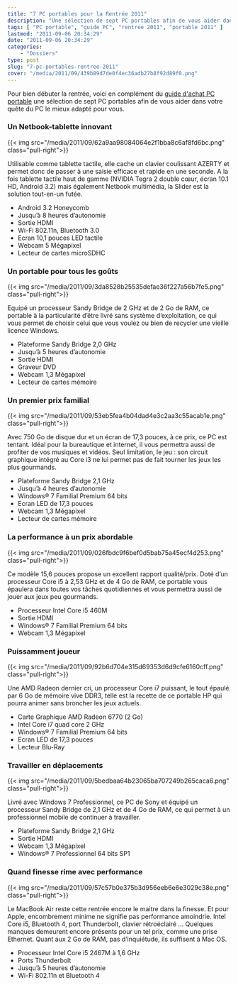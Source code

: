 ```yaml
---
title: "7 PC portables pour la Rentrée 2011"
description: "Une sélection de sept PC portables afin de vous aider dans votre quête du PC le mieux adapté pour vous en cette rentrée 2011."
tags: [ "PC portable", "guide PC", "rentree 2011", "portable 2011" ]
lastmod: "2011-09-06 20:34:29"
date: "2011-09-06 20:34:29"
categories:
    - "Dossiers"
type: post
slug: "7-pc-portables-rentree-2011"
cover: "/media/2011/09/439b89d7de0f4ec36adb27b8f92d89f0.png"
---
```


Pour bien débuter la rentrée, voici en complément du [guide d'achat PC portable](/guides/guide-achat-pc-portable-2011/) une sélection de sept PC portables afin de vous aider dans votre quête du PC le mieux adapté pour vous.

<!--more-->

### Un Netbook-tablette innovant

{{< img src="/media/2011/09/62a9aa98084064e2f1bba8c6af8fd6bc.png" class="pull-right">}}

Utilisable comme tablette tactile, elle cache un clavier coulissant AZERTY et permet donc de passer à une saisie efficace et rapide en une seconde. A la fois tablette tactile haut de gamme (NVIDIA Tegra 2 double cœur, écran 10.1 HD, Android 3.2) mais également Netbook multimédia, la Slider est la solution tout-en-un futée. 

- Android 3.2 Honeycomb
- Jusqu’à 8 heures d’autonomie
- Sortie HDMI
- Wi-Fi 802.11n, Bluetooth 3.0
- Ecran 10,1 pouces LED tactile
- Webcam 5 Mégapixel
- Lecteur de cartes microSDHC


### Un portable pour tous les goûts

{{< img src="/media/2011/09/3da8528b25535defae36f227a56b7fe5.png" class="pull-right">}}

Equipé un processeur Sandy Bridge de 2 GHz et de 2 Go de RAM, ce portable à la particularité d’être livré sans système d’exploitation, ce qui vous permet de choisir celui que vous voulez ou bien de recycler une vieille licence Windows.

- Plateforme Sandy Bridge 2,0 GHz
- Jusqu’à 5 heures d’autonomie
- Sortie HDMI
- Graveur DVD
- Webcam 1,3 Mégapixel
- Lecteur de cartes mémoire

### Un premier prix familial

{{< img src="/media/2011/09/53eb5fea4b04dad4e3c2aa3c55acab1e.png" class="pull-right">}}

Avec 750 Go de disque dur et un écran de 17,3 pouces, à ce prix, ce PC est tentant. Idéal pour la bureautique et internet, il vous permettra aussi de profiter de vos musiques et vidéos. Seul limitation, le jeu : son circuit graphique intégré au Core i3 ne lui permet pas de fait tourner les jeux les plus gourmands.

- Plateforme Sandy Bridge 2,1 GHz
- Jusqu’à 4 heures d’autonomie
- Windows® 7 Familial Premium 64 bits
- Ecran LED de 17,3 pouces
- Webcam 1,3 Mégapixel
- Lecteur de cartes mémoire

### La performance à un prix abordable

{{< img src="/media/2011/09/026fbdc9f6bef0d5bab75a45ecf4d253.png" class="pull-right">}}

Ce modèle 15,6 pouces propose un excellent rapport qualité/prix. Doté d’un processeur Core i5 à 2,53 GHz et de 4 Go de RAM, ce portable  vous épaulera dans toutes vos tâches quotidiennes et vous permettra aussi de jouer aux jeux peu gourmands.

- Processeur Intel Core i5 460M
- Sortie HDMI
- Windows® 7 Familial Premium 64 bits
- Webcam 1,3 Mégapixel


### Puissamment joueur

{{< img src="/media/2011/09/92b6d704e315d69353d6d9cfe6160cff.png" class="pull-right">}}

Une AMD Radeon dernier cri, un processeur Core i7 puissant, le tout épaulé par 6 Go de mémoire vive DDR3, telle est la recette de ce portable HP qui pourra animer sans broncher les jeux actuels.

- Carte Graphique AMD Radeon 6770 (2 Go)
- Intel Core i7 quad core 2 GHz
- Windows® 7 Familial Premium 64 bits
- Ecran LED de 17,3 pouces
- Lecteur Blu-Ray

### Travailler en déplacements

{{< img src="/media/2011/09/5bedbaa64b23065ba707249b265caca6.png" class="pull-right">}}

Livré avec Windows 7 Professionnel, ce PC de Sony et équipé un processeur Sandy Bridge de 2,1 GHz et de 4 Go de RAM, ce qui permet à un professionnel mobile de continuer à travailler.

- Plateforme Sandy Bridge 2,1 GHz
- Sortie HDMI
- Webcam 1,3 Mégapixel
- Windows® 7 Professionnel 64 bits SP1

### Quand finesse rime avec performance

{{< img src="/media/2011/09/57c57b0e375b3d956eeb6e6e3029c38e.png" class="pull-right">}}

Le MacBook Air reste cette rentrée encore le maitre dans la finesse. Et pour Apple, encombrement minime ne signifie pas performance amoindrie. Intel Core i5, Bluetooth 4, port Thunderbolt, clavier rétroéclairé … Quelques manques demeurent encore présents pour un tel prix, comme une prise Ethernet. Quant aux 2 Go de RAM, pas d’inquiétude, ils suffisent à Mac OS.

- Processeur Intel Core i5 2467M à 1,6 GHz
- Ports Thunderbolt
- Jusqu’à 5 heures d’autonomie
- Wi-Fi 802.11n et Bluetooth 4
